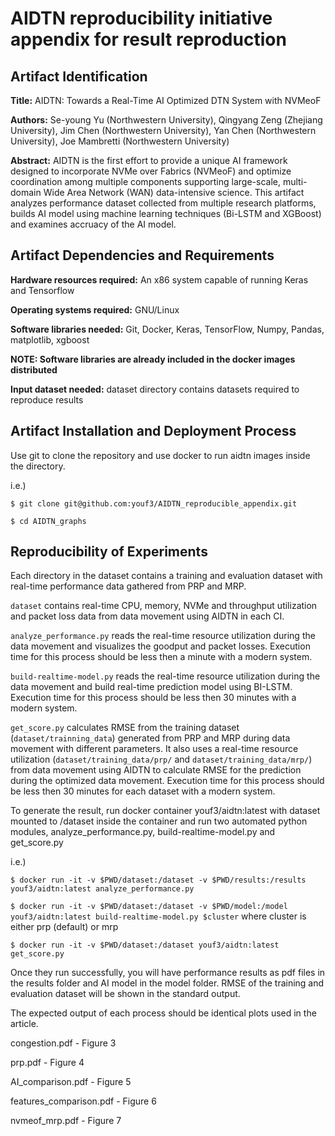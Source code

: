 # AIDTN reproducibility initiative appendix for result reproduction

## Artifact Identification

**Title:** AIDTN: Towards a Real-Time AI Optimized DTN System with NVMeoF

**Authors:** Se-young Yu (Northwestern University), Qingyang Zeng (Zhejiang University), Jim Chen (Northwestern University), Yan Chen (Northwestern University), Joe Mambretti (Northwestern University)

**Abstract:** AIDTN is the first effort to provide a unique AI framework designed to incorporate NVMe over Fabrics (NVMeoF) and optimize coordination among multiple components supporting large-scale, multi-domain Wide Area Network (WAN) data-intensive science. This artifact analyzes performance dataset collected from multiple research platforms, builds AI model using machine learning techniques (Bi-LSTM and XGBoost) and examines accruacy of the AI model.

##  Artifact Dependencies and Requirements

**Hardware resources required:** An x86 system capable of running Keras and Tensorflow

**Operating systems required:** GNU/Linux

**Software libraries needed:** Git, Docker, Keras, TensorFlow, Numpy, Pandas, matplotlib, xgboost 

**NOTE: Software libraries are already included in the docker images distributed**

**Input dataset needed:** dataset directory contains datasets required to reproduce results

## Artifact Installation and Deployment Process

Use git to clone the repository and use docker to run aidtn images inside the directory.

i.e.)

`$ git clone git@github.com:youf3/AIDTN_reproducible_appendix.git`

`$ cd AIDTN_graphs`

## Reproducibility of Experiments

Each directory in the dataset contains a training and evaluation dataset with real-time performance data gathered from PRP and MRP.

`dataset` contains real-time CPU, memory, NVMe and throughput utilization and packet loss data from data movement using AIDTN in each CI.

`analyze_performance.py` reads the real-time resource utilization during the data movement and visualizes the goodput and packet losses. Execution time for this process should be less then a minute with a modern system.

`build-realtime-model.py` reads the real-time resource utilization during the data movement and build real-time prediction model using BI-LSTM. Execution time for this process should be less then 30 minutes with a modern system.

`get_score.py` calculates RMSE from the training dataset (`dataset/trainning_data`) generated from PRP and MRP during data movement with different parameters. It also uses a real-time resource utilization  (`dataset/training_data/prp/` and `dataset/training_data/mrp/`) from data movement using AIDTN to calculate RMSE for the prediction during the optimized data movement. Execution time for this process should be less then 30 minutes for each dataset with a modern system.

To generate the result, run docker container youf3/aidtn:latest with dataset mounted to /dataset inside the container and run two automated python modules, analyze_performance.py, build-realtime-model.py and get_score.py

i.e.)

`$ docker run -it -v $PWD/dataset:/dataset -v $PWD/results:/results youf3/aidtn:latest analyze_performance.py`

`$ docker run -it -v $PWD/dataset:/dataset -v $PWD/model:/model youf3/aidtn:latest build-realtime-model.py $cluster` where cluster is either prp (default) or mrp

`$ docker run -it -v $PWD/dataset:/dataset youf3/aidtn:latest get_score.py`

Once they run successfully, you will have performance results as pdf files in the results folder and AI model in the model folder. 
RMSE of the training and evaluation dataset will be shown in the standard output.

The expected output of each process should be identical plots used in the article.

congestion.pdf - Figure 3

prp.pdf - Figure 4

AI_comparison.pdf - Figure 5

features_comparison.pdf - Figure 6

nvmeof_mrp.pdf - Figure 7


